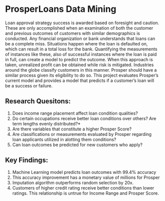 # ProsperLoans Data Mining
Loan approval strategy success is awarded based on foresight and caution. These are only accomplished when an examination of both the customer and previous outcomes of customers with similar demographics is conducted. Any financial organization or bank understands that loans can be a complete miss. Situations happen where the loan is defaulted on, which can result in a total loss for the bank. Quantifying the measurements of instances like these, also of successful instances where the loan is paid in full, can create a model to predict the outcome. When this approach is taken, unrealized profit can be obtained while risk is mitigated. Industries around the globe classify customers in this manner. Prosper should have a similar process given its eligibility to do so. This project evaluates Prosper’s current model and provides a model that predicts if a customer’s loan will be a success or failure.

## Research Quesitons:
1. Does income range placement affect loan condition qualities?
2. Do certain occupations receive better loan conditions over others? Are term lengths evenly distributed?*
3. Are there variables that constitute a higher Prosper Score?
4. Are classifications or measurements evaluated by Prosper regarding loan applicants utilized in alotting them conditions?
5. Can loan outcomes be predicted for new customers who apply?

## Key Findings:
1. Machine Learning model predicts loan outcomes with 99.4% accuracy
2. This accuracy improvement has a monetary value of millions for Prosper
3. Imputation algorithm outperforms random selection by 20x.
4. Customers of higher credit rating receive better conditions than lower ratings. This relationship is untrue for Income Range and Prosper Score.
